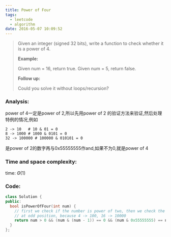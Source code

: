 ```yaml
---
title: Power of Four
tags:
  - leetcode
  - algorithm
date: 2016-05-07 10:09:52
---
```

>
>Given an integer (signed 32 bits), write a function to check whether it is a power of 4.
>
>**Example:**
>
>Given num = 16, return true. Given num = 5, return false.
>
>**Follow up:**
>
>Could you solve it without loops/recursion?
>

### Analysis:
power of 4一定是power of 2,所以先用power of 2 的验证方法来验证,然后处理特例的情况,例如
```
2 -> 10   # 10 & 01 = 0
8 -> 1000 # 1000 & 0101 = 0
32 -> 100000 # 100000 & 010101 = 0
```
是power of 2的数字再与0x55555555作and,如果不为0,就是power of 4
### Time and space complexity:
time: $\Theta (1)$
### Code:
```cpp
class Solution {
public:
  bool isPowerOfFour(int num) {
    // first we check if the number is power of two, then we check the 1 whether is located
    // at odd position, because 4 -> 100, 16 -> 10000
    return num > 0 && (num & (num - 1)) == 0 && (num & 0x55555555) == num;
  }
};
```

